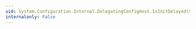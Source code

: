 ```yaml
---
uid: System.Configuration.Internal.DelegatingConfigHost.IsInitDelayed(System.Configuration.Internal.IInternalConfigRecord)
internalonly: False
---
```

